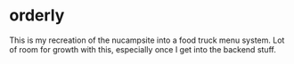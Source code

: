 # orderly

This is my recreation of the nucampsite into a food truck menu system. Lot of room for growth with this, especially once I get into the backend stuff. 
